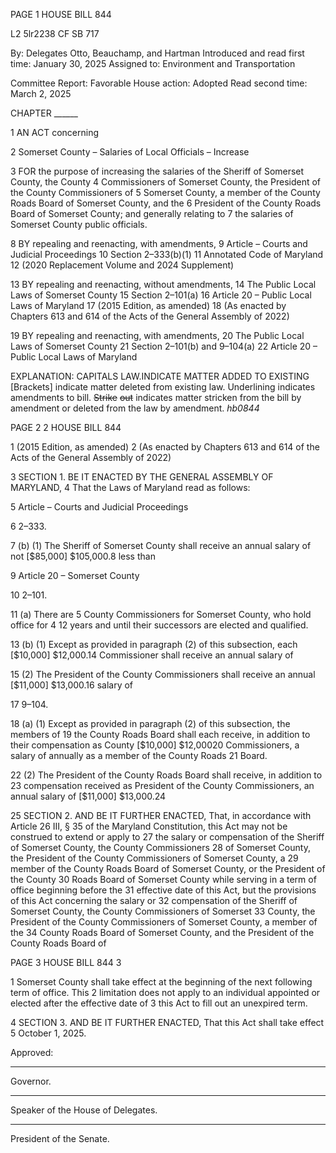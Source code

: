 PAGE 1
HOUSE BILL 844

L2 5lr2238
CF SB 717

By: Delegates Otto, Beauchamp, and Hartman
Introduced and read first time: January 30, 2025
Assigned to: Environment and Transportation

Committee Report: Favorable
House action: Adopted
Read second time: March 2, 2025

CHAPTER ______

1 AN ACT concerning

2 Somerset County – Salaries of Local Officials – Increase

3 FOR the purpose of increasing the salaries of the Sheriff of Somerset County, the County
4 Commissioners of Somerset County, the President of the County Commissioners of
5 Somerset County, a member of the County Roads Board of Somerset County, and the
6 President of the County Roads Board of Somerset County; and generally relating to
7 the salaries of Somerset County public officials.

8 BY repealing and reenacting, with amendments,
9 Article – Courts and Judicial Proceedings
10 Section 2–333(b)(1)
11 Annotated Code of Maryland
12 (2020 Replacement Volume and 2024 Supplement)

13 BY repealing and reenacting, without amendments,
14 The Public Local Laws of Somerset County
15 Section 2–101(a)
16 Article 20 – Public Local Laws of Maryland
17 (2015 Edition, as amended)
18 (As enacted by Chapters 613 and 614 of the Acts of the General Assembly of 2022)

19 BY repealing and reenacting, with amendments,
20 The Public Local Laws of Somerset County
21 Section 2–101(b) and 9–104(a)
22 Article 20 – Public Local Laws of Maryland

EXPLANATION: CAPITALS LAW.INDICATE MATTER ADDED TO EXISTING
[Brackets] indicate matter deleted from existing law.
Underlining indicates amendments to bill.
~~Strike~~ ~~out~~ indicates matter stricken from the bill by amendment or deleted from the law by
amendment. *hb0844*

PAGE 2
2 HOUSE BILL 844

1 (2015 Edition, as amended)
2 (As enacted by Chapters 613 and 614 of the Acts of the General Assembly of 2022)

3 SECTION 1. BE IT ENACTED BY THE GENERAL ASSEMBLY OF MARYLAND,
4 That the Laws of Maryland read as follows:

5 Article – Courts and Judicial Proceedings

6 2–333.

7 (b) (1) The Sheriff of Somerset County shall receive an annual salary of not
[$85,000] $105,000.8 less than

9 Article 20 – Somerset County

10 2–101.

11 (a) There are 5 County Commissioners for Somerset County, who hold office for 4
12 years and until their successors are elected and qualified.

13 (b) (1) Except as provided in paragraph (2) of this subsection, each
[$10,000] $12,000.14 Commissioner shall receive an annual salary of

15 (2) The President of the County Commissioners shall receive an annual
[$11,000] $13,000.16 salary of

17 9–104.

18 (a) (1) Except as provided in paragraph (2) of this subsection, the members of
19 the County Roads Board shall each receive, in addition to their compensation as County
[$10,000] $12,00020 Commissioners, a salary of annually as a member of the County Roads
21 Board.

22 (2) The President of the County Roads Board shall receive, in addition to
23 compensation received as President of the County Commissioners, an annual salary of
[$11,000] $13,000.24

25 SECTION 2. AND BE IT FURTHER ENACTED, That, in accordance with Article
26 III, § 35 of the Maryland Constitution, this Act may not be construed to extend or apply to
27 the salary or compensation of the Sheriff of Somerset County, the County Commissioners
28 of Somerset County, the President of the County Commissioners of Somerset County, a
29 member of the County Roads Board of Somerset County, or the President of the County
30 Roads Board of Somerset County while serving in a term of office beginning before the
31 effective date of this Act, but the provisions of this Act concerning the salary or
32 compensation of the Sheriff of Somerset County, the County Commissioners of Somerset
33 County, the President of the County Commissioners of Somerset County, a member of the
34 County Roads Board of Somerset County, and the President of the County Roads Board of

PAGE 3
HOUSE BILL 844 3

1 Somerset County shall take effect at the beginning of the next following term of office. This
2 limitation does not apply to an individual appointed or elected after the effective date of
3 this Act to fill out an unexpired term.

4 SECTION 3. AND BE IT FURTHER ENACTED, That this Act shall take effect
5 October 1, 2025.

Approved:

________________________________________________________________________________
Governor.

________________________________________________________________________________
Speaker of the House of Delegates.

________________________________________________________________________________
President of the Senate.